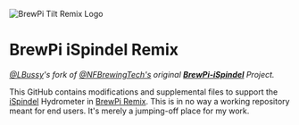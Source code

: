 ![BrewPi Tilt Remix Logo](https://raw.githubusercontent.com/lbussy/brewpi-www-rmx/master/images/brewpi_logo.png) 
# BrewPi iSpindel Remix

*[@LBussy](https://github.com/lbussy)'s fork of [@NFBrewingTech's](https://github.com/NFBrewingTech) original [**BrewPi-iSpindel**](https://github.com/NFBrewingTech/BrewPi-iSpindel) Project.*

This GitHub contains modifications and supplemental files to support the [iSpindel](http://www.ispindel.de/) Hydrometer in [BrewPi Remix](https://www.brewpiremix.com).  This is in no way a working repository meant for end users.  It's merely a jumping-off place for my work.
<!--stackedit_data:
eyJoaXN0b3J5IjpbLTIwNjMyMDU1MzgsMjM1NjA2ODk2XX0=
-->